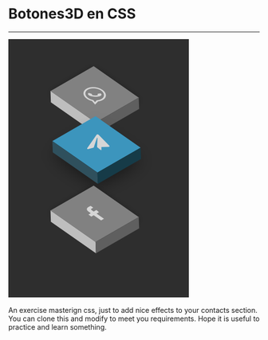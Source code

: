 # Botones3D en CSS
---

![CSS 3d Buttons on action](/3dbuttoncss.png)

An exercise masterign css, just to add nice effects to your contacts section.
You can clone this and modify to meet you requirements.
Hope it is useful to practice and learn something.